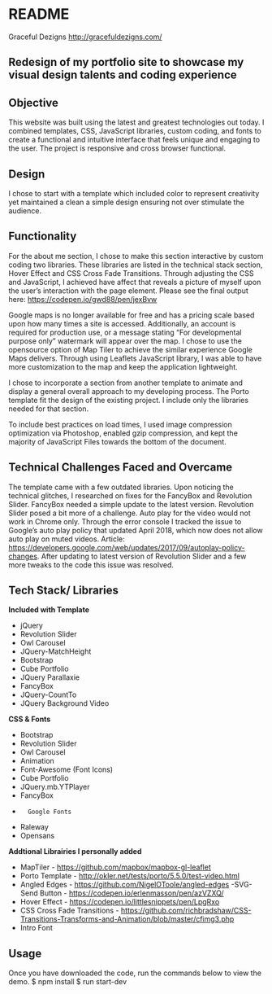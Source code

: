 # README

Graceful Dezigns 
http://gracefuldezigns.com/

## Redesign of my portfolio site to showcase my visual design talents and coding experience 

## Objective
This website was built using the latest and greatest technologies out today. I combined templates, CSS, JavaScript libraries, custom coding, and fonts to create a functional and intuitive interface that feels unique and engaging to the user. The project is responsive and cross browser functional.
 
## Design 
I chose to start with a template which included color to represent creativity yet maintained a clean a simple design ensuring not over stimulate the audience.

## Functionality
For the about me section, I chose to make this section interactive by custom coding two libraries. These libraries are listed in the technical stack section, Hover Effect and CSS Cross Fade Transitions. Through adjusting the CSS and JavaScript, I achieved have affect that reveals a picture of myself upon the user’s interaction with the page element. Please see the final output here: https://codepen.io/gwd88/pen/jexBvw 

Google maps is no longer available for free and has a pricing scale based upon how many times a site is accessed. Additionally, an account is required for production use, or a message stating “For developmental purpose only” watermark will appear over the map. I chose to use the opensource option of Map Tiler to achieve the similar experience Google Maps delivers. Through using Leaflets JavaScript library, I was able to have more customization to the map and keep the application lightweight. 

I chose to incorporate a section from another template to animate and display a general overall approach to my developing process. The Porto template fit the design of the existing project. I include only the libraries needed for that section. 

To include best practices on load times, I used image compression optimization via Photoshop, enabled gzip compression, and kept the majority of JavaScript Files towards the bottom of the document. 

## Technical Challenges Faced and Overcame
The template came with a few outdated libraries. Upon noticing the technical glitches, I researched on fixes for the FancyBox and Revolution Slider.  FancyBox needed a simple update to the latest version. Revolution Slider posed a bit more of a challenge. Auto play for the video would not work in Chrome only. Through the error console I tracked the issue to Google’s auto play policy that updated April 2018, which now does not allow auto play on muted videos. Article: https://developers.google.com/web/updates/2017/09/autoplay-policy-changes. After updating to latest version of Revolution Slider and a few more tweaks to the code this issue was resolved. 
## Tech Stack/ Libraries 
**Included with Template**
-	jQuery
-	Revolution Slider 
-	Owl Carousel
-	JQuery-MatchHeight
-	Bootstrap
-	Cube Portfolio  
-	JQuery Parallaxie
-	FancyBox 
-	JQuery-CountTo
-	JQuery Background Video

**CSS & Fonts**
-	Bootstrap
-	Revolution Slider
-	Owl Carousel
-	Animation
-	Font-Awesome (Font Icons)
-	Cube Portfolio
-	JQuery.mb.YTPlayer
-	FancyBox
-		Google Fonts
- Raleway
-	Opensans

**Addtional Librairies I personally added**
- MapTiler - https://github.com/mapbox/mapbox-gl-leaflet
-	Porto Template -  http://okler.net/tests/porto/5.5.0/test-video.html 
- Angled Edges - https://github.com/NigelOToole/angled-edges 
-SVG- Send Button - https://codepen.io/erlenmasson/pen/azVZXQ/ 
- Hover Effect - https://codepen.io/littlesnippets/pen/LpgRxo
- CSS Cross Fade Transitions - https://github.com/richbradshaw/CSS-Transitions-Transforms-and-Animation/blob/master/cfimg3.php 
- Intro Font

## Usage
Once you have downloaded the code, run the commands below to view the demo.
$ npm install
$ run start-dev
